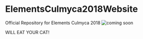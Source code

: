# ElementsCulmyca2018Website
Official Repository for Elements Culmyca 2018
![coming soon](http://i.imgur.com/dHb0VXy.png)

WILL EAT YOUR CAT!
